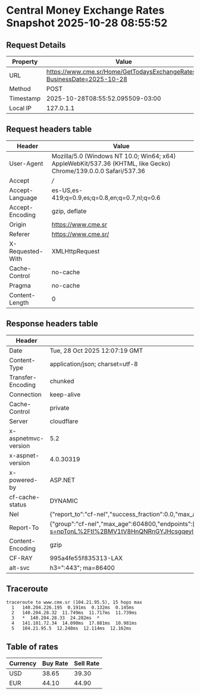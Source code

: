 # Central Money Exchange Rates Snapshot 2025-10-28 08:55:52
## Request Details

| Property | Value |
|----------|-------|
| URL | https://www.cme.sr/Home/GetTodaysExchangeRates/?BusinessDate=2025-10-28 |
| Method | POST |
| Timestamp | 2025-10-28T08:55:52.095509-03:00 |
| Local IP | 127.0.1.1 |
    
## Request headers table

| Header | Value |
|--------|-------|
| User-Agent | Mozilla/5.0 (Windows NT 10.0; Win64; x64) AppleWebKit/537.36 (KHTML, like Gecko) Chrome/139.0.0.0 Safari/537.36 |
| Accept | */* |
| Accept-Language | es-US,es-419;q=0.9,es;q=0.8,en;q=0.7,nl;q=0.6 |
| Accept-Encoding | gzip, deflate |
| Origin | https://www.cme.sr |
| Referer | https://www.cme.sr/ |
| X-Requested-With | XMLHttpRequest |
| Cache-Control | no-cache |
| Pragma | no-cache |
| Content-Length | 0 |

    
## Response headers table
| Header | Value |
|--------|-------|
| Date | Tue, 28 Oct 2025 12:07:19 GMT |
| Content-Type | application/json; charset=utf-8 |
| Transfer-Encoding | chunked |
| Connection | keep-alive |
| Cache-Control | private |
| Server | cloudflare |
| x-aspnetmvc-version | 5.2 |
| x-aspnet-version | 4.0.30319 |
| x-powered-by | ASP.NET |
| cf-cache-status | DYNAMIC |
| Nel | {"report_to":"cf-nel","success_fraction":0.0,"max_age":604800} |
| Report-To | {"group":"cf-nel","max_age":604800,"endpoints":[{"url":"https://a.nel.cloudflare.com/report/v4?s=npTonL%2FtI%2BMV1tV8HnQNRnGYJHcsgqeyId8NhnwSo21xedhxsaY20UYLpfPkFCirw%2FLvmxTHkj%2FpwkJz0KgF%2FRSVAlW%2FBxha"}]} |
| Content-Encoding | gzip |
| CF-RAY | 995a4fe55f835313-LAX |
| alt-svc | h3=":443"; ma=86400 |

## Traceroute 

```
traceroute to www.cme.sr (104.21.95.5), 15 hops max
  1   140.204.226.195  0.191ms  0.132ms  0.145ms 
  2   140.204.28.32  11.749ms  11.717ms  11.739ms 
  3   *  140.204.28.33  24.282ms  * 
  4   141.101.72.34  14.090ms  17.881ms  10.981ms 
  5   104.21.95.5  12.248ms  12.114ms  12.162ms 

```


## Table of rates

| Currency | Buy Rate | Sell Rate |
|----------|----------|-----------|
| USD | 38.65 | 39.30 |
| EUR | 44.10 | 44.90 |
